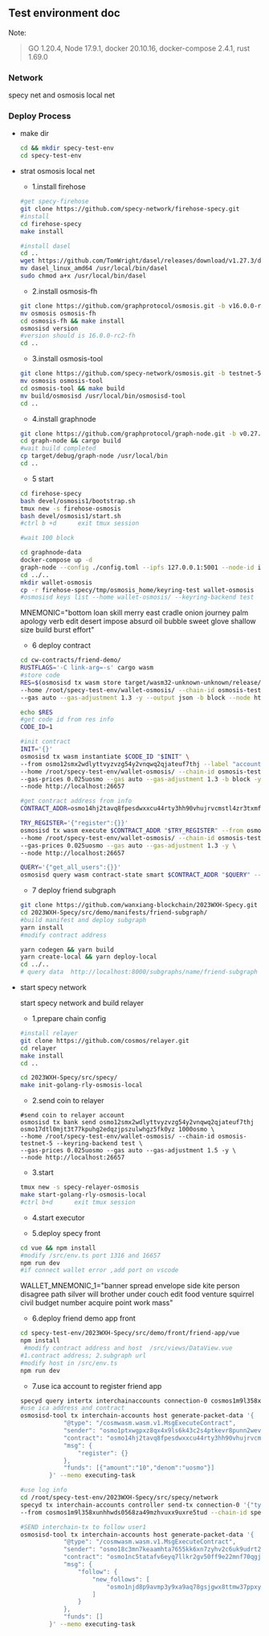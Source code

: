## Test environment doc

Note: 
> GO 1.20.4,  Node 17.9.1, docker 20.10.16, docker-compose 2.4.1, rust 1.69.0

### Network
specy net and osmosis local net

### Deploy Process
- make dir
    ```bash
    cd && mkdir specy-test-env
    cd specy-test-env
    ```
- strat osmosis local net

    - 1.install firehose 
    ```bash
    #get specy-firehose
    git clone https://github.com/specy-network/firehose-specy.git
    #install
    cd firehose-specy
    make install

    #install dasel
    cd ..
    wget https://github.com/TomWright/dasel/releases/download/v1.27.3/dasel_linux_amd64
    mv dasel_linux_amd64 /usr/local/bin/dasel 
    sudo chmod a+x /usr/local/bin/dasel

    ```
    - 2.install osmosis-fh
    ```bash
    git clone https://github.com/graphprotocol/osmosis.git -b v16.0.0-rc2-fh
    mv osmosis osmosis-fh
    cd osmosis-fh && make install
    osmosisd version
    #version should is 16.0.0-rc2-fh
    cd ..
    ```

    - 3.install osmosis-tool
    ```bash
    git clone https://github.com/specy-network/osmosis.git -b testnet-5-specy-tool
    mv osmosis osmosis-tool
    cd osmosis-tool && make build
    mv build/osmosisd /usr/local/bin/osmosisd-tool
    cd ..
    ```
    - 4.install graphnode
    ```bash
    git clone https://github.com/graphprotocol/graph-node.git -b v0.27.0
    cd graph-node && cargo build
    #wait build completed
    cp target/debug/graph-node /usr/local/bin
    cd ..

    ```
    - 5 start
    ```bash
    cd firehose-specy
    bash devel/osmosis1/bootstrap.sh
    tmux new -s firehose-osmosis
    bash devel/osmosis1/start.sh
    #ctrl b +d      exit tmux session

    #wait 100 block

    cd graphnode-data
    docker-compose up -d
    graph-node --config ./config.toml --ipfs 127.0.0.1:5001 --node-id index_node_cosmos_1 &> ./logs/graphnode.log &
    cd ../..
    mkdir wallet-osmosis
    cp -r firehose-specy/tmp/osmosis_home/keyring-test wallet-osmosis
    #osmosisd keys list --home wallet-osmosis/ --keyring-backend test


    ```
    MNEMONIC="bottom loan skill merry east cradle onion journey palm apology verb edit desert impose absurd oil bubble sweet glove shallow size build burst effort"

  
    - 6 deploy contract
    ```bash
    cd cw-contracts/friend-demo/
    RUSTFLAGS='-C link-arg=-s' cargo wasm
    #store code
    RES=$(osmosisd tx wasm store target/wasm32-unknown-unknown/release/cw_tpl_osmosis.wasm --from osmo12smx2wdlyttvyzvzg54y2vnqwq2qjateuf7thj \
    --home /root/specy-test-env/wallet-osmosis/ --chain-id osmosis-testnet-5 --keyring-backend test --gas-prices 0.1uosmo \
    --gas auto --gas-adjustment 1.3 -y --output json -b block --node http://localhost:26657 )

    echo $RES
    #get code id from res info
    CODE_ID=1

    #init contract
    INIT='{}'
    osmosisd tx wasm instantiate $CODE_ID "$INIT" \
    --from osmo12smx2wdlyttvyzvzg54y2vnqwq2qjateuf7thj --label "account contract" \
    --home /root/specy-test-env/wallet-osmosis/ --chain-id osmosis-testnet-5 --keyring-backend test \
    --gas-prices 0.025uosmo --gas auto --gas-adjustment 1.3 -b block -y --no-admin \
    --node http://localhost:26657

    #get contract address from info
    CONTRACT_ADDR=osmo14hj2tavq8fpesdwxxcu44rty3hh90vhujrvcmstl4zr3txmfvw9sq2r9g9

    TRY_REGISTER='{"register":{}}'
    osmosisd tx wasm execute $CONTRACT_ADDR "$TRY_REGISTER" --from osmo12smx2wdlyttvyzvzg54y2vnqwq2qjateuf7thj \
    --home /root/specy-test-env/wallet-osmosis/ --chain-id osmosis-testnet-5 --keyring-backend test \
    --gas-prices 0.025uosmo --gas auto --gas-adjustment 1.3 -y \
    --node http://localhost:26657

    QUERY='{"get_all_users":{}}'
    osmosisd query wasm contract-state smart $CONTRACT_ADDR "$QUERY" --output json   --node http://localhost:26657
    ```
    - 7 deploy friend subgraph
    ```bash
    git clone https://github.com/wanxiang-blockchain/2023WXH-Specy.git
    cd 2023WXH-Specy/src/demo/manifests/friend-subgraph/
    #build manifest and deploy subgraph
    yarn install
    #modify contract address

    yarn codegen && yarn build
    yarn create-local && yarn deploy-local
    cd ../..
    # query data  http://localhost:8000/subgraphs/name/friend-subgraph
    ```





- start specy network

    start specy network and build relayer
    
    - 1.prepare chain config
    
   

    ```bash
    #install relayer
    git clone https://github.com/cosmos/relayer.git
    cd relayer 
    make install
    cd ..

    cd 2023WXH-Specy/src/specy/
    make init-golang-rly-osmosis-local

    ```

    - 2.send coin to relayer
    ```
    #send coin to relayer account
    osmosisd tx bank send osmo12smx2wdlyttvyzvzg54y2vnqwq2qjateuf7thj       osmo17dtl0mjt3t77kpuhg2edqzjpszulwhgz5fk0yz 1000osmo \
    --home /root/specy-test-env/wallet-osmosis/ --chain-id osmosis-testnet-5 --keyring-backend test \
    --gas-prices 0.025uosmo --gas auto --gas-adjustment 1.5 -y \
    --node http://localhost:26657 
    ```
    - 3.start
    ```bash
    tmux new -s specy-relayer-osmosis
    make start-golang-rly-osmosis-local
    #ctrl b+d      exit tmux session
    ```

    - 4.start executor

    - 5.deploy specy front 
    ```bash
    cd vue && npm install
    #modify /src/env.ts port 1316 and 16657
    npm run dev
    #if connect wallet error ,add port on vscode 
    ```
    WALLET_MNEMONIC_1="banner spread envelope side kite person disagree path silver will brother under couch edit food venture squirrel civil budget number acquire point work mass"

    - 6.deploy friend demo app front
    ```bash
    cd specy-test-env/2023WXH-Specy/src/demo/front/friend-app/vue
    npm install
     #modify contract address and host  /src/views/DataView.vue 
    #1.contract address; 2.subgraph url 
    #modify host in /src/env.ts
    npm run dev
    ```
    - 7.use ica account to register friend app

    ```bash
    specyd query intertx interchainaccounts connection-0 cosmos1m9l358xunhhwds0568za49mzhvuxx9uxre5tud  --node http://localhost:16657
    #use ica address and contract
    osmosisd-tool tx interchain-accounts host generate-packet-data '{
                "@type": "/cosmwasm.wasm.v1.MsgExecuteContract",
                "sender": "osmo1ptxwgpxz8qx4x9ls6k43c2s4ptkevr8punn2wevk923espjm4xnqwfr2k7",
                "contract": "osmo14hj2tavq8fpesdwxxcu44rty3hh90vhujrvcmstl4zr3txmfvw9sq2r9g9",
                "msg": {
                    "register": {}
                },
                "funds": [{"amount":"10","denom":"uosmo"}]
            }' --memo executing-task

    #use log info
    cd /root/specy-test-env/2023WXH-Specy/src/specy/network
    specyd tx interchain-accounts controller send-tx connection-0 '{"type":"TYPE_EXECUTE_TX","data":"CrwBCiQvY29zbXdhc20ud2FzbS52MS5Nc2dFeGVjdXRlQ29udHJhY3QSkwEKP29zbW8xcHR4d2dweHo4cXg0eDlsczZrNDNjMnM0cHRrZXZyOHB1bm4yd2V2azkyM2VzcGptNHhucXdmcjJrNxI/b3NtbzE0aGoydGF2cThmcGVzZHd4eGN1NDRydHkzaGg5MHZodWpydmNtc3RsNHpyM3R4bWZ2dzlzcTJyOWc5Gg97InJlZ2lzdGVyIjp7fX0=","memo":"executing-task"}' \
    --from cosmos1m9l358xunhhwds0568za49mzhvuxx9uxre5tud --chain-id specy-test-102 --home ./data/specy-test-102 --node tcp://localhost:16657 --keyring-backend test -y 

    #SEND interchain-tx to follow user1
    osmosisd-tool tx interchain-accounts host generate-packet-data '{
                "@type": "/cosmwasm.wasm.v1.MsgExecuteContract",
                "sender": "osmo18c3mn7keaamhta7655kk6xn7zyhv2c6uk9udrt2004trc8wd75nqjenr9n",
                "contract": "osmo1nc5tatafv6eyq7llkr2gv50ff9e22mnf70qgjlv737ktmt4eswrqvlx82r",
                "msg": {
                    "follow": {
                        "new_follows": [
                            "osmo1njd8p9avmp3y9xa9aq78gsjgwx8ttmw37ppxy2"
                        ]
                    }
                },
                "funds": []
            }' --memo executing-task
    ```


